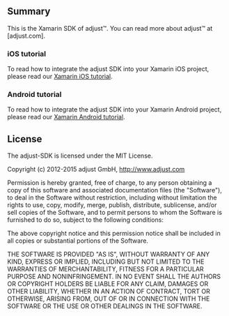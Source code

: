 ## Summary

This is the Xamarin SDK of adjust™. You can read more about adjust™ at
[adjust.com].

### iOS tutorial

To read how to integrate the adjust SDK into your Xamarin iOS project, please read our [Xamarin iOS tutorial][xamarin_ios].

### Android tutorial

To read how to integrate the adjust SDK into your Xamarin Android project, please read our [Xamarin Android tutorial][xamarin_android].

[xamarin_ios]: https://github.com/adjust/xamarin_sdk/blob/submodules/doc/xamarin_ios.md
[xamarin_android]: https://github.com/adjust/xamarin_sdk/blob/submodules/doc/xamarin_android.md

## License

The adjust-SDK is licensed under the MIT License.

Copyright (c) 2012-2015 adjust GmbH,
http://www.adjust.com

Permission is hereby granted, free of charge, to any person obtaining a copy of
this software and associated documentation files (the "Software"), to deal in
the Software without restriction, including without limitation the rights to
use, copy, modify, merge, publish, distribute, sublicense, and/or sell copies
of the Software, and to permit persons to whom the Software is furnished to do
so, subject to the following conditions:

The above copyright notice and this permission notice shall be included in all
copies or substantial portions of the Software.

THE SOFTWARE IS PROVIDED "AS IS", WITHOUT WARRANTY OF ANY KIND, EXPRESS OR
IMPLIED, INCLUDING BUT NOT LIMITED TO THE WARRANTIES OF MERCHANTABILITY,
FITNESS FOR A PARTICULAR PURPOSE AND NONINFRINGEMENT. IN NO EVENT SHALL THE
AUTHORS OR COPYRIGHT HOLDERS BE LIABLE FOR ANY CLAIM, DAMAGES OR OTHER
LIABILITY, WHETHER IN AN ACTION OF CONTRACT, TORT OR OTHERWISE, ARISING FROM,
OUT OF OR IN CONNECTION WITH THE SOFTWARE OR THE USE OR OTHER DEALINGS IN THE
SOFTWARE.
